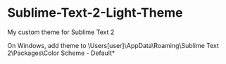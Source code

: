 Sublime-Text-2-Light-Theme
==========================

My custom theme for Sublime Text 2

On Windows, add theme to \Users\[user]\AppData\Roaming\Sublime Text 2\Packages\Color Scheme - Default\*
